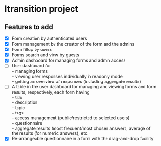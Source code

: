 # Itransition project

## Features to add

- [x] Form creation by authenticated users
- [x] Form management by the creator of the form and the admins
- [x] Form fillup by users
- [x] Forms search and view by guests
- [x] Admin dashboard for managing forms and admin access
- [ ] User dashboard for  
       - managing forms  
       - viewing user responses individually in readonly mode  
       - getting an overview of responses (including aggregate results)
- [ ] A table in the user dashboard for managing and viewing forms and form results, respectively, each form having  
       - title  
       - description  
       - topic  
       - tags  
       - access management (public/restricted to selected users)  
       - questionnaire  
       - aggregate results (most frequent/most chosen answers, average of the results (for numeric answers), etc.)
- [x] Re-arrangeable questionnaire in a form with the drag-and-drop facility
